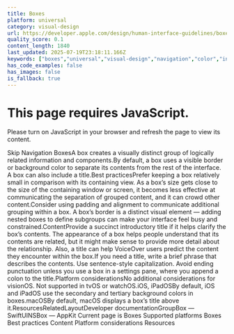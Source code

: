 ```yaml
---
title: Boxes
platform: universal
category: visual-design
url: https://developer.apple.com/design/human-interface-guidelines/boxes
quality_score: 0.1
content_length: 1840
last_updated: 2025-07-19T23:18:11.166Z
keywords: ["boxes","universal","visual-design","navigation","color","interface","visual","voiceover"]
has_code_examples: false
has_images: false
is_fallback: true
---
```


# This page requires JavaScript.

Please turn on JavaScript in your browser and refresh the page to view its content.

Skip Navigation BoxesA box creates a visually distinct group of logically related information and components.By default, a box uses a visible border or background color to separate its contents from the rest of the interface. A box can also include a title.Best practicesPrefer keeping a box relatively small in comparison with its containing view. As a box’s size gets close to the size of the containing window or screen, it becomes less effective at communicating the separation of grouped content, and it can crowd other content.Consider using padding and alignment to communicate additional grouping within a box. A box’s border is a distinct visual element — adding nested boxes to define subgroups can make your interface feel busy and constrained.ContentProvide a succinct introductory title if it helps clarify the box’s contents. The appearance of a box helps people understand that its contents are related, but it might make sense to provide more detail about the relationship. Also, a title can help VoiceOver users predict the content they encounter within the box.If you need a title, write a brief phrase that describes the contents. Use sentence-style capitalization. Avoid ending punctuation unless you use a box in a settings pane, where you append a colon to the title.Platform considerationsNo additional considerations for visionOS. Not supported in tvOS or watchOS.iOS, iPadOSBy default, iOS and iPadOS use the secondary and tertiary background colors in boxes.macOSBy default, macOS displays a box’s title above it.ResourcesRelatedLayoutDeveloper documentationGroupBox — SwiftUINSBox — AppKit Current page is Boxes Supported platforms Boxes Best practices Content Platform considerations Resources